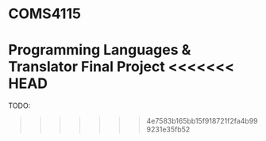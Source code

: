 # COMS4115
Programming Languages &amp; Translator Final Project
<<<<<<< HEAD
=======

TODO: 
>>>>>>> 4e7583b165bb15f918721f2fa4b999231e35fb52
